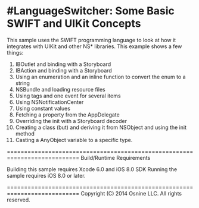 
#LanguageSwitcher: Some Basic SWIFT and UIKit Concepts
====================================================================================================

This sample uses the SWIFT programming language to look at how it integrates with UIKit and other NS* libraries. This example shows a few things:

1. IBOutlet and binding with a Storyboard
2. IBAction and binding with a Storyboard
3. Using an enumeration and an inline function to convert the enum to a string
4. NSBundle and loading resource files
5. Using tags and one event for several items
6. Using NSNotificationCenter
7. Using constant values
8. Fetching a property from the AppDelegate
9. Overriding the init with a Storyboard decoder
10. Creating a class (but) and deriving it from NSObject and using the init method
11. Casting a AnyObject variable to a specific type.

===========================================================================
Build/Runtime Requirements

Building this sample requires Xcode 6.0 and iOS 8.0 SDK
Running the sample requires iOS 8.0 or later.

===========================================================================
Copyright (C) 2014 Osnine LLC. All rights reserved.
